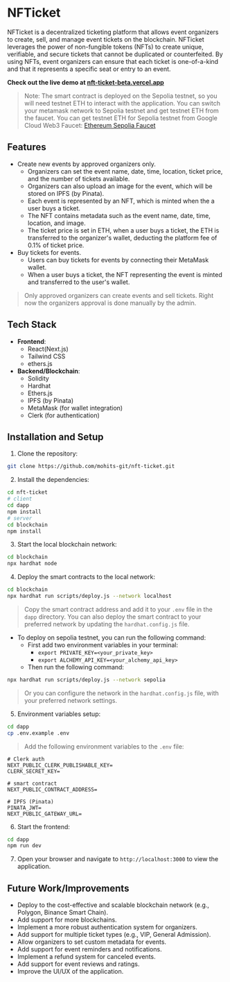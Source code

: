 # NFTicket

NFTicket is a decentralized ticketing platform that allows event organizers to create, sell, and manage event tickets on the blockchain. NFTicket leverages the power of non-fungible tokens (NFTs) to create unique, verifiable, and secure tickets that cannot be duplicated or counterfeited. By using NFTs, event organizers can ensure that each ticket is one-of-a-kind and that it represents a specific seat or entry to an event.

**Check out the live demo at [nft-ticket-beta.vercel.app](https://nft-ticket-beta.vercel.app/)**

> Note: The smart contract is deployed on the Sepolia testnet, so you will need testnet ETH to interact with the application.
> You can switch your metamask network to Sepolia testnet and get testnet ETH from the faucet.
> You can get testnet ETH for Sepolia testnet from Google Cloud Web3 Faucet: [Ethereum Sepolia Faucet](https://cloud.google.com/application/web3/faucet/ethereum/sepolia)

## Features

- Create new events by approved organizers only.
  - Organizers can set the event name, date, time, location, ticket price, and the number of tickets available.
  - Organizers can also upload an image for the event, which will be stored on IPFS (by Pinata).
  - Each event is represented by an NFT, which is minted when the a user buys a ticket.
  - The NFT contains metadata such as the event name, date, time, location, and image.
  - The ticket price is set in ETH, when a user buys a ticket, the ETH is transferred to the organizer's wallet, deducting the platform fee of 0.1% of ticket price.
- Buy tickets for events.
  - Users can buy tickets for events by connecting their MetaMask wallet. 
  - When a user buys a ticket, the NFT representing the event is minted and transferred to the user's wallet.
> Only approved organizers can create events and sell tickets. Right now the organizers approval is done manually by the admin.

## Tech Stack

- **Frontend**: 
    - React(Next.js)
    - Tailwind CSS
    - ethers.js
- **Backend/Blockchain**: 
    - Solidity
    - Hardhat
    - Ethers.js
    - IPFS (by Pinata)
    - MetaMask (for wallet integration)
    - Clerk (for authentication)

## Installation and Setup

1. Clone the repository:

```bash
git clone https://github.com/mohits-git/nft-ticket.git
```

2. Install the dependencies:

```bash
cd nft-ticket
# client
cd dapp
npm install
# server
cd blockchain
npm install
```

3. Start the local blockchain network:

```bash
cd blockchain
npx hardhat node
```

4. Deploy the smart contracts to the local network:

```bash
cd blockchain
npx hardhat run scripts/deploy.js --network localhost
```
> Copy the smart contract address and add it to your `.env` file in the `dapp` directory.
> You can also deploy the smart contract to your preferred network by updating the `hardhat.config.js` file.

- To deploy on sepolia testnet, you can run the following command:
  - First add two environment variables in your terminal:
    - `export PRIVATE_KEY=<your_private_key>`
    - `export ALCHEMY_API_KEY=<your_alchemy_api_key>`
  - Then run the following command:

```bash
npx hardhat run scripts/deploy.js --network sepolia
```
> Or you can configure the network in the `hardhat.config.js` file, with your preferred network settings.

5. Environment variables setup:

```bash
cd dapp
cp .env.example .env
```
> Add the following environment variables to the `.env` file:
```
# Clerk auth
NEXT_PUBLIC_CLERK_PUBLISHABLE_KEY=
CLERK_SECRET_KEY=

# smart contract
NEXT_PUBLIC_CONTRACT_ADDRESS=

# IPFS (Pinata)
PINATA_JWT=
NEXT_PUBLIC_GATEWAY_URL=
```

6. Start the frontend:

```bash
cd dapp
npm run dev
```

7. Open your browser and navigate to `http://localhost:3000` to view the application.

## Future Work/Improvements

- Deploy to the cost-effective and scalable blockchain network (e.g., Polygon, Binance Smart Chain).
- Add support for more blockchains.
- Implement a more robust authentication system for organizers.
- Add support for multiple ticket types (e.g., VIP, General Admission).
- Allow organizers to set custom metadata for events.
- Add support for event reminders and notifications.
- Implement a refund system for canceled events.
- Add support for event reviews and ratings.
- Improve the UI/UX of the application.
